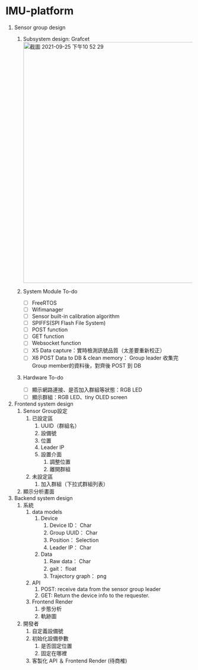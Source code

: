 # IMU-platform
1. Sensor group design
    1. Subsystem design: Grafcet
        <img width="649" alt="截圖 2021-09-25 下午10 52 29" src="https://user-images.githubusercontent.com/79713835/134775714-e222b4dc-8960-4bc2-bfbd-4b2f3beb7913.png">

    2. System Module To-do
        - [ ]  FreeRTOS
        - [ ]  Wifimanager
        - [ ]  Sensor built-in calibration algorithm
        - [ ]  SPIFFS(SPI Flash File System)
        - [ ]  POST function
        - [ ]  GET function
        - [ ]  Websocket function
        - [ ]  X5 Data capture：實時檢測訊號品質（太差要重新校正）
        - [ ]  X6 POST Data to DB & clean memory： Group leader 收集完Group member的資料後，對齊後 POST 到 DB
    3. Hardware To-do
        - [ ]  顯示網路連接、是否加入群組等狀態：RGB LED
        - [ ]  顯示群組：RGB LED、tiny OLED screen
2. Frontend system design
    1. Sensor Group設定
        1. 已設定區
            1. UUID（群組名）
            2. 設備號
            3. 位置
            4. Leader IP
            5. 設置介面
                1. 調整位置
                2. 離開群組
        2. 未設定區
            1. 加入群組（下拉式群組列表）
    2. 顯示分析畫面
3. Backend system design
    1. 系統
        1. data models
            1. Device
                1. Device ID： Char
                2. Group UUID： Char
                3. Position： Selection
                4. Leader IP： Char
            2. Data
                1. Raw data： Char
                2. gait： float
                3. Trajectory graph： png
        2. API
            1. POST: receive data from the sensor group leader
            2. GET: Return the device info to the requester.
        3.  Frontend Render
            1. 步態分析
            2. 軌跡圖
    2. 開發者
        1. 自定義設備號
        2. 初始化設備參數
            1. 是否固定位置
            2. 固定在哪裡
        3. 客製化 API ＆ Frontend Render (待商榷)

